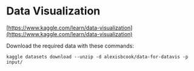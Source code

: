 # Data Visualization

[https://www.kaggle.com/learn/data-visualization](https://www.kaggle.com/learn/data-visualization)


Download the required data with these commands:

```
kaggle datasets download --unzip -d alexisbcook/data-for-datavis -p input/
```
